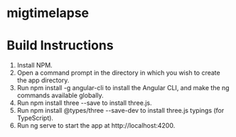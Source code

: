 # migtimelapse

Build Instructions
==================

1. Install NPM.
2. Open a command prompt in the directory in which you wish to create the app directory.
3. Run npm install -g angular-cli to install the Angular CLI, and make the ng commands available globally.
4. Run npm install three --save to install three.js.
5. Run npm install @types/three --save-dev to install three.js typings (for TypeScript).
6. Run ng serve to start the app at http://localhost:4200.

